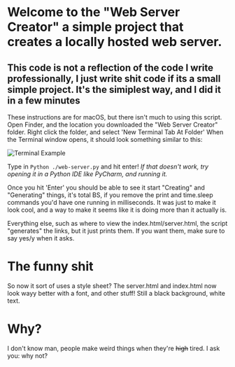 # Welcome to the "Web Server Creator" a simple project that creates a locally hosted web server. 

## This code is not a reflection of the code I write professionally, I just write shit code if its a small simple project. It's the simiplest way, and I did it in a few minutes

These instructions are for macOS, but there isn't much to using this script.
Open Finder, and the location you downloaded the "Web Server Creator" folder. 
Right click the folder, and select 'New Terminal Tab At Folder'
When the Terminal window opens, it should look something similar to this: 

![Terminal Example](https://doggo.ninja/jL4qha.png)

Type in ````Python ./web-server.py```` and hit enter! 
*If that doesn't work, try opening it in a Python IDE like PyCharm, and running it.*

Once you hit 'Enter' you should be able to see it start "Creating" and "Generating" things,
it's total BS, if you remove the print and time.sleep commands you'd have one running in milliseconds.
It was just to make it look cool, and a way to make it seems like it is doing more 
than it actually is. 

Everything else, such as where to view the index.html/server.html, 
the script "generates" the links, but it just prints them. If you want them, make sure to say yes/y 
when it asks.



# The funny shit
So now it sort of uses a style sheet? The server.html and index.html now look wayy better with a font, 
and other stuff! Still a black background, white text.


# Why?
I don't know man, people make weird things when they're ~~high~~ tired. I ask you: why not?
